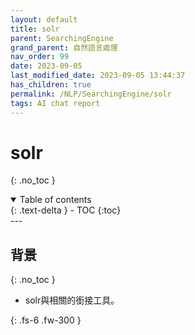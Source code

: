 ```yaml
---
layout: default
title: solr
parent: SearchingEngine
grand_parent: 自然語言處理
nav_order: 99
date: 2023-09-05
last_modified_date: 2023-09-05 13:44:37
has_children: true
permalink: /NLP/SearchingEngine/solr
tags: AI chat report
---
```


# solr
{: .no_toc }

<details open markdown="block">
  <summary>
    Table of contents
  </summary>
  {: .text-delta }
- TOC
{:toc}
</details>
---

## 背景

{: .no_toc }

- solr與相關的銜接工具。

{: .fs-6 .fw-300 }

